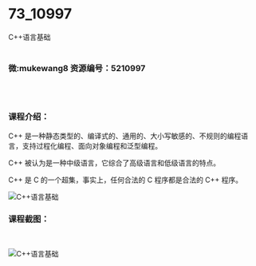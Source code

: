 # 73_10997
C++语言基础
<br/></br>
<h3>微:mukewang8 资源编号：5210997</h3>
<br/></br>
<h3>课程介绍：</h3>
<p><a title="查看与 C 相关的文章" target="_blank">C</a>++ 是一种静态类型的、编译式的、通用的、大小写敏感的、不规则的编程语言，支持过程化编程、面向对象编程和泛型编程。</p>
<p>C++ 被认为是一种中级语言，它综合了高级语言和低级语言的特点。</p>
<p>C++ 是 C 的一个超集，事实上，任何合法的 C 程序都是合法的 C++ 程序。</p>
<p><img src="https://www.ko996.com/wp-content/uploads/img/2020/03/1-69-300x137.png" alt="C++语言基础"></p>
<div class="info-desc">
<h3>课程截图：</h3>
<p>&nbsp;</p>
<p><img src="https://www.ko996.com/wp-content/uploads/img/2020/03/2-43.png" alt="C++语言基础"></p>


			
</div>
